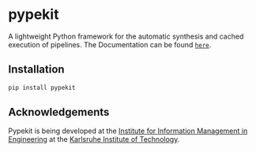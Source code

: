 # pypekit

A lightweight Python framework for the automatic synthesis and cached execution of pipelines. The Documentation can be found [`here`](https://pypekit.readthedocs.io/).

## Installation

```bash
pip install pypekit
```

## Acknowledgements

Pypekit is being developed at the [Institute for Information Management in Engineering](https://www.imi.kit.edu/english/index.php) at the [Karlsruhe Institute of Technology](https://www.kit.edu/english/index.php). 